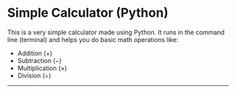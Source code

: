 # Simple Calculator (Python)

This is a very simple calculator made using Python. It runs in the command line (terminal) and helps you do basic math operations like:

- Addition (+)
- Subtraction (−)
- Multiplication (×)
- Division (÷)

---


